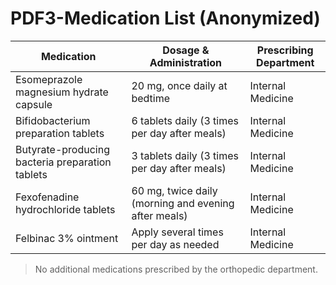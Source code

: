 # PDF3-Medication List (Anonymized)

| Medication | Dosage & Administration | Prescribing Department |
|------------|-------------------------|------------------------|
| Esomeprazole magnesium hydrate capsule | 20 mg, once daily at bedtime | Internal Medicine |
| Bifidobacterium preparation tablets | 6 tablets daily (3 times per day after meals) | Internal Medicine |
| Butyrate-producing bacteria preparation tablets | 3 tablets daily (3 times per day after meals) | Internal Medicine |
| Fexofenadine hydrochloride tablets | 60 mg, twice daily (morning and evening after meals) | Internal Medicine |
| Felbinac 3% ointment | Apply several times per day as needed | Internal Medicine |

> No additional medications prescribed by the orthopedic department.
